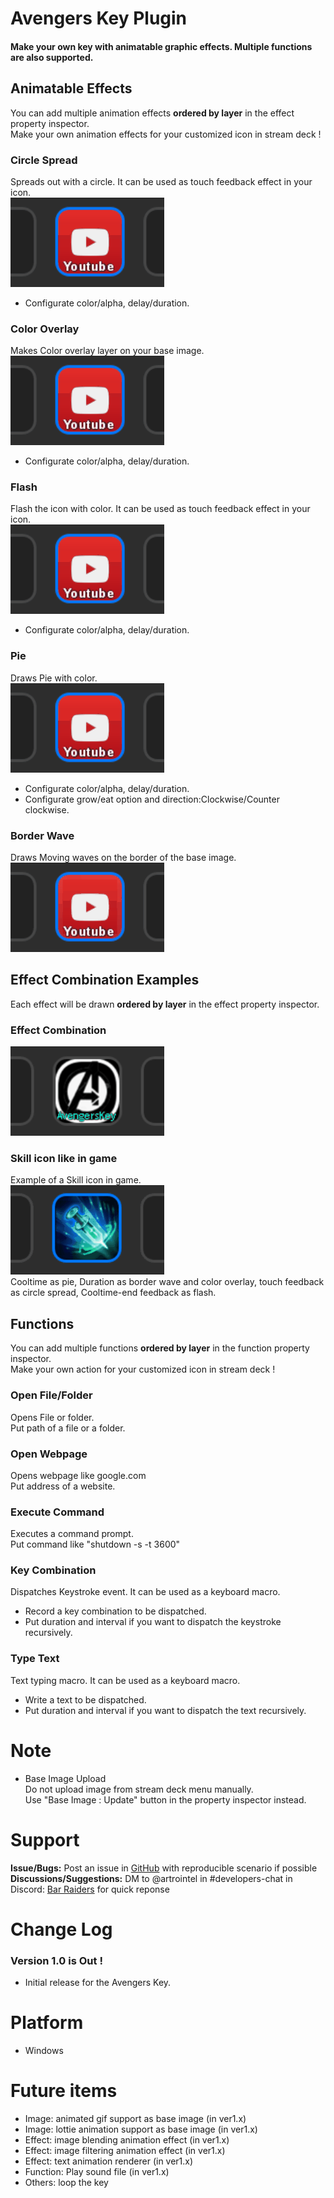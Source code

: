 # Avengers Key Plugin

#### Make your own key with animatable graphic effects. Multiple functions are also supported.



## Animatable Effects
You can add multiple animation effects **ordered by layer** in the effect property inspector.  
Make your own animation effects for your customized icon in stream deck !  

### Circle Spread
Spreads out with a circle. It can be used as touch feedback effect in your icon.  
![Sample-CircleSpread](./Images/sample_circle_spread.gif)
- Configurate color/alpha, delay/duration.

### Color Overlay
Makes Color overlay layer on your base image.  
![Sample-ColorOverlay](./Images/sample_color_overlay.gif)
- Configurate color/alpha, delay/duration.

### Flash
Flash the icon with color. It can be used as touch feedback effect in your icon.  
![Sample-Flash](./Images/sample_flash.gif)
- Configurate color/alpha, delay/duration.

### Pie
Draws Pie with color.  
![Sample-Pie](./Images/sample_pie.gif)
- Configurate color/alpha, delay/duration.
- Configurate grow/eat option and direction:Clockwise/Counter clockwise.

### Border Wave
Draws Moving waves on the border of the base image.  
![Sample-BorderWave](./Images/sample_border_wave.gif)  



## Effect Combination Examples
Each effect will be drawn **ordered by layer** in the effect property inspector.  

### Effect Combination
![Sample-Combination](./Images/example_combination.gif)  

### Skill icon like in game
Example of a Skill icon in game.  
![Sample-Skill](./Images/example_skill.gif)  
Cooltime as pie, Duration as border wave and color overlay, touch feedback as circle spread, Cooltime-end feedback as flash.  



## Functions
You can add multiple functions **ordered by layer** in the function property inspector.  
Make your own action for your customized icon in stream deck !  

### Open File/Folder
Opens File or folder.  
Put path of a file or a folder.  

### Open Webpage
Opens webpage like google.com  
Put address of a website.  

### Execute Command
Executes a command prompt.  
Put command like "shutdown -s -t 3600"  

### Key Combination
Dispatches Keystroke event. It can be used as a keyboard macro.  
- Record a key combination to be dispatched.
- Put duration and interval if you want to dispatch the keystroke recursively.

### Type Text
Text typing macro. It can be used as a keyboard macro.  
- Write a text to be dispatched.
- Put duration and interval if you want to dispatch the text recursively.


# Note
- Base Image Upload  
Do not upload image from stream deck menu manually.  
Use "Base Image : Update" button in the property inspector instead.  

# Support
**Issue/Bugs:** Post an issue in [GitHub](https://github.com/artrointel/streamdeck-avengers) with reproducible scenario if possible  
**Discussions/Suggestions:** DM to @artrointel in #developers-chat in Discord: [Bar Raiders](https://discord.gg/khpafQa) for quick reponse

# Change Log

### Version 1.0 is Out !
- Initial release for the Avengers Key.

# Platform
- Windows

# Future items
- Image: animated gif support as base image (in ver1.x)
- Image: lottie animation support as base image (in ver1.x)
- Effect: image blending animation effect (in ver1.x)
- Effect: image filtering animation effect (in ver1.x)
- Effect: text animation renderer (in ver1.x)
- Function: Play sound file (in ver1.x)
- Others: loop the key